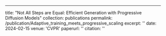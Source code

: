 ---
title: "Not All Steps are Equal: Efficient Generation with Progressive Diffusion Models"
collection: publications
permalink: /publication/Adaptive_training_meets_progressive_scaling
excerpt: ''
date: 2024-02-15
venue: 'CVPR'
paperurl: ''
citation: ''
